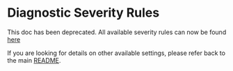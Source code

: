 Diagnostic Severity Rules
=====================
This doc has been deprecated. All available severity rules can now be found [here](https://github.com/microsoft/pyright/blob/main/docs/configuration.md#type-check-diagnostics-settings)

If you are looking for details on other available settings, please refer back to the main [README](README.md).

